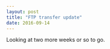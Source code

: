 ```yaml
---
layout: post
title: "FTP transfer update"
date: 2016-09-14
---
```


Looking at two more weeks or so to go.

